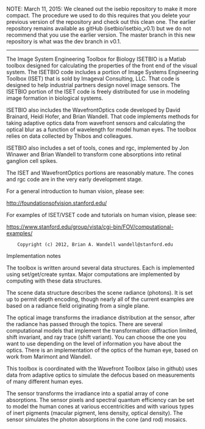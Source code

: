 NOTE: March 11, 2015: We cleaned out the isebio repository to make it more compact.  The procedure we used to do this requires that you delete your previous version of the repository and check out this clean one.  The earlier repository remains available as gitHub (isetbio/isetbio_v0.1) but we do not recommend that you use the earlier version.  The master branch in this new repository is what was the dev branch in v0.1.  

********

The Image System Engineering Toolbox for Biology ISETBIO is a Matlab toolbox designed for calculating the properties of the front end of the visual system.  The ISETBIO code includes a portion of Image Systems Engineering Toolbox (ISET) that is sold by Imageval Consulting, LLC.  That code is designed to help industrial partners design novel image sensors. The ISETBIO portion of the ISET code is freely distributed for use in modeling image formation in biological systems. 

ISETBIO also includes the WavefrontOptics code developed by David Brainard, Heidi Hofer, and Brian Wandell.  That code implements methods for taking adaptive optics data from wavefront sensors and calculating the optical blur as a function of wavelength for model human eyes.  The toolbox relies on data collected by Thibos and colleagues.

ISETBIO also includes a set of tools, cones and rgc, implemented by Jon Winawer and Brian Wandell to transform cone absorptions into retinal ganglion cell spikes.  

The ISET and WavefrontOptics portions are reasonably mature. The cones and rgc code are in the very early development stage.

For a general introduction to human vision, please see:

  http://foundationsofvision.stanford.edu/

For examples of ISET/VSET code and tutorials on human vision, please see:

  https://www.stanford.edu/group/vista/cgi-bin/FOV/computational-examples/

        Copyright (c) 2012, Brian A. Wandell wandell@stanford.edu

Implementation notes

The toolbox is written around several data structures.  Each is implemented using set/get/create syntax.  Major computations are implemented by computing with these data structures.

The scene data structure describes the scene radiance (photons).  It is set up to permit depth encoding, though nearly all of the current examples are based on a radiance field originating from a single plane.

The optical image transforms the irradiance distribution at the sensor, after the radiance has passed through the topics.  There are several computational models that implement the transformation: diffraction limited, shift invariant, and ray trace (shift variant). You can choose the one you want to use depending on the level of information you have about the optics.  There is an implementation of the optics of the human eye, based on work from Marimont and Wandell.  

This toolbox is coordinated with the Wavefront Toolbox (also in github) uses data from adaptive optics to simulate the defocus based on measurements of many different human eyes.

The sensor transforms the irradiance into a spatial array of cone absorptions. The sensor pixels and spectral quantum efficiency can be set to model the human cones at various eccentricities and with various types of inert pigments (macular pigment, lens density, optical density).  The sensor simulates the photon absorptions in the cone (and rod) mosaics.

